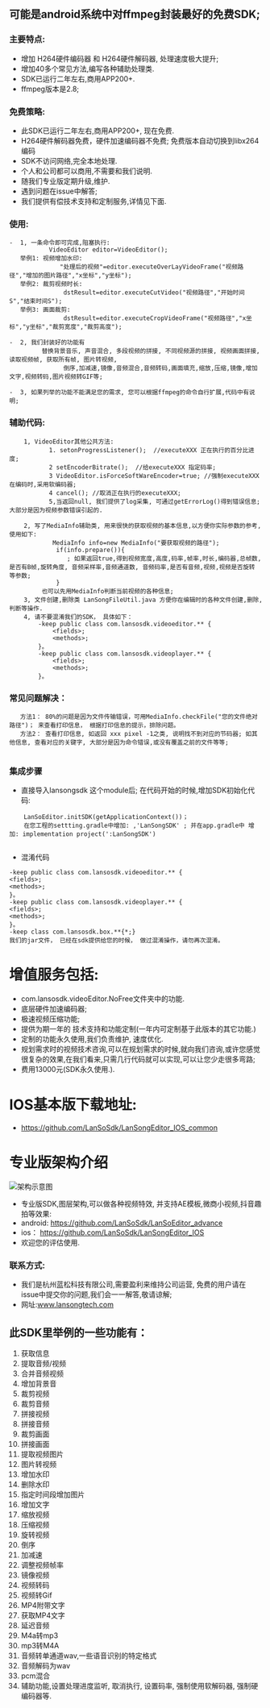 ## 可能是android系统中对ffmpeg封装最好的免费SDK; 

### 主要特点:
  -  增加 H264硬件编码器 和 H264硬件解码器,  处理速度极大提升;
  -  增加40多个常见方法,编写各种辅助处理类.
  -  SDK已运行二年左右,商用APP200+.
  -  ffmpeg版本是2.8; 

  
### 免费策略:
-  此SDK已运行二年左右,商用APP200+, 现在免费.
-  H264硬件解码器免费，硬件加速编码器不免费; 免费版本自动切换到libx264编码
-  SDK不访问网络,完全本地处理.
-  个人和公司都可以商用,不需要和我们说明.
-  随我们专业版定期升级,维护.
-  遇到问题在issue中解答;
-  我们提供有偿技术支持和定制服务,详情见下面.

### 使用:
```
-  1, 一条命令即可完成,阻塞执行:  
	       VideoEditor editor=VideoEditor();
   举例1: 视频增加水印:
              "处理后的视频"=editor.executeOverLayVideoFrame("视频路径","增加的图片路径","x坐标","y坐标");
   举例2: 裁剪视频时长:
               dstResult=editor.executeCutVideo("视频路径","开始时间S","结束时间S");
   举例3: 画面裁剪:
               dstResult=editor.executeCropVideoFrame("视频路径","x坐标","y坐标","裁剪宽度","裁剪高度");
               
-  2, 我们封装好的功能有
		 替换背景音乐, 声音混合, 多段视频的拼接, 不同视频源的拼接, 视频画面拼接, 读取视频帧, 获取所有帧, 图片转视频, 
               倒序,加减速,镜像,音频混合,音频转码,画面填充,缩放,压缩,镜像,增加文字,视频转码,图片视频转GIF等;
               
-  3, 如果列举的功能不能满足您的需求, 您可以根据ffmpeg的命令自行扩展,代码中有说明;  
```
### 辅助代码:    
```
    1, VideoEditor其他公共方法:
    	   1. setonProgressListener();  //executeXXX 正在执行的百分比进度;
    	   2 setEncoderBitrate();  //给executeXXX 指定码率;
    	   3 VideoEditor.isForceSoftWareEncoder=true; //强制executeXXX 在编码时,采用软编码器;
    	   4 cancel(); //取消正在执行的executeXXX;
    	   5,当返回null, 我们提供了log采集, 可通过getErrorLog()得到错误信息;大部分是因为视频参数错误引起的.
    	   
    2, 写了MediaInfo辅助类, 用来很快的获取视频的基本信息,以方便你实际参数的参考, 使用如下:
            MediaInfo info=new MediaInfo("要获取视频的路径");
             if(info.prepare()){
               	; 如果返回true,得到视频宽度,高度,码率,帧率,时长,编码器,总帧数,是否有B帧,旋转角度, 音频采样率,音频通道数, 音频码率,是否有音频,视频,视频是否旋转 等参数;
             }
	     也可以先用MediaInfo判断当前视频的各种信息;
    3, 文件创建,删除类 LanSongFileUtil.java 方便你在编辑时的各种文件创建,删除, 判断等操作.
    4, 请不要混淆我们的SDK， 具体如下：
		-keep public class com.lansosdk.videoeditor.** {
			<fields>;
			<methods>;
		}。
		-keep public class com.lansosdk.videoplayer.** {
			<fields>;
			<methods>;
		}。
``` 
### 常见问题解决：
```
   方法1： 80%的问题是因为文件传输错误，可用MediaInfo.checkFile("您的文件绝对路径")； 来查看打印信息， 根据打印信息的提示，排除问题。
   方法2： 查看打印信息, 如返回 xxx pixel -1之类, 说明找不到对应的节码器; 如其他信息, 查看对应的关键字, 大部分是因为命令错误,或没有覆盖之前的文件等等;
   
```
### 集成步骤
-  直接导入lansongsdk 这个module后; 在代码开始的时候,增加SDK初始化代码:
```
	LanSoEditor.initSDK(getApplicationContext())；
	在您工程的settting.gradle中增加: ,'LanSongSDK' ; 并在app.gradle中 增加: implementation project(':LanSongSDK')
	
```
- 混淆代码
```
-keep public class com.lansosdk.videoeditor.** {
<fields>;
<methods>;
}。
-keep public class com.lansosdk.videoplayer.** {
<fields>;
<methods>;
}。
-keep class com.lansosdk.box.**{*;}
我们的jar文件， 已经在sdk提供给您的时候， 做过混淆操作，请勿再次混淆。
```


# 增值服务包括:
- com.lansosdk.videoEditor.NoFree文件夹中的功能.
- 底层硬件加速编码器;
- 极速视频压缩功能;
- 提供为期一年的 技术支持和功能定制(一年内可定制基于此版本的其它功能.) 
- 定制的功能永久使用,我们负责维护, 速度优化. 
- 规划需求时的视频技术咨询,可以在规划需求的时候,就向我们咨询,或许您感觉很复杂的效果,在我们看来,只需几行代码就可以实现,可以让您少走很多弯路;
-  费用13000元(SDK永久使用.).

# IOS基本版下载地址:
-  https://github.com/LanSoSdk/LanSongEditor_IOS_common
# 专业版架构介绍
![架构示意图](https://github.com/LanSoSdk/LanSoEditor_advance/blob/master/SDK%E6%9E%B6%E6%9E%84%E5%9B%BE%E7%89%87.png)
-  专业版SDK,图层架构,可以做各种视频特效, 并支持AE模板,微商小视频,抖音趣拍等效果: 
-  android: 
  https://github.com/LanSoSdk/LanSoEditor_advance
- ios：
    https://github.com/LanSoSdk/LanSongEditor_IOS
-   欢迎您的评估使用.

### 联系方式:
   -  我们是杭州蓝松科技有限公司,需要盈利来维持公司运营, 免费的用户请在issue中提交你的问题,我们会一一解答,敬请谅解;
   - 网址:www.lansongtech.com
## 此SDK里举例的一些功能有：
1. 获取信息
2. 提取音频/视频
3. 合并音频视频
4. 增加背景音
5. 裁剪视频
6. 裁剪音频
7. 拼接视频
8. 拼接音频
9. 裁剪画面
10. 拼接画面
11. 提取视频图片
12. 图片转视频
13. 增加水印
14. 删除水印
15. 指定时间段增加图片
16. 增加文字
17. 缩放视频
18. 压缩视频
19. 旋转视频
20. 倒序
21. 加减速
22. 调整视频帧率
23. 镜像视频
24. 视频转码
25. 视频转Gif
26. MP4附带文字
27. 获取MP4文字
28. 延迟音频
29. M4a转mp3
30. mp3转M4A
31. 音频转单通道wav,一些语音识别的特定格式
32. 音频解码为wav
33. pcm混合
34. 辅助功能,设置处理进度监听, 取消执行, 设置码率, 强制使用软解码器, 强制硬编码器等.
        
